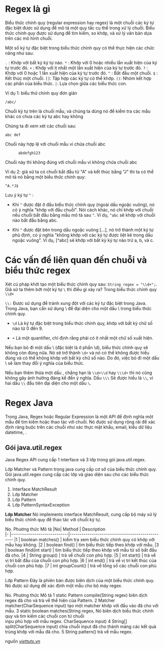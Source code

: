 # Regex là gì
Biểu thức chính quy (regular expression hay regex) là một chuỗi các ký tự đặc biệt được sử dụng để mô tả một quy tắc cụ thể trong xử lý chuỗi. Biểu thức chính quy được sử dụng để tìm kiếm, so khớp, và xử lý văn bản dựa trên các mô hình chuỗi.

Một số ký tự đặc biệt trong biểu thức chính quy có thể thực hiện các chức năng như sau:

```.``` : Khớp với bất kỳ ký tự nào.
```*``` : Khớp với 0 hoặc nhiều lần xuất hiện của ký tự trước đó.
```+``` : Khớp với ít nhất một lần xuất hiện của ký tự trước đó.
```?``` : Khớp với 0 hoặc 1 lần xuất hiện của ký tự trước đó.
```^``` : Bắt đầu một chuỗi.
```$``` : Kết thúc một chuỗi.
```[]```: Tập hợp các ký tự có thể khớp.
```()```: Nhóm kết hợp các phần của biểu thức.
```|```: Lựa chọn giữa các biểu thức con.

Ví dụ 1: biểu thứ chính quy đơn giản
```
/abc/
```
Chuổi ký tự trên là chuổi mẫu, và chúng ta dùng nó để kiểm tra các mẫu khác có chưa các ký tự abc hay không

Chúng ta đi xem xét các chuổi sau: 
```
abc def
```
Chuổi này hợp lệ với chuổi mẫu vì chứa chuỗi abc
```
      abdefgh123
```
Chuổi này thì không đúng với chuỗi mẫu vì không chứa chuỗi abc

Ví dụ 2: giả sử ta có chuỗi bắt đầu từ "A" và kết thúc bằng "J" thì ta có thể mô tả nó bằng một biểu thức chính quy:
``` 
^A.*J$ 
```
       

Lưu ý ký tự ```^``` :
- Khi ```^``` được đặt ở đầu biểu thức chính quy (ngoài dấu ngoặc vuông), nó có ý nghĩa "khớp với đầu chuỗi". Nói cách khác, nó chỉ khớp với chuỗi nếu chuỗi bắt đầu bằng mẫu mô tả sau ```^```. Ví dụ, ```^abc``` sẽ khớp với chuỗi nào bắt đầu bằng abc.

- Khi ```^``` được đặt bên trong dấu ngoặc vuông [...], nó trở thành một ký tự phủ định, có ý nghĩa "không khớp với các ký tự được liệt kê trong dấu ngoặc vuông". Ví dụ, [^abc] sẽ khớp với bất kỳ ký tự nào trừ a, b, và c.
# Các vấn đề liên quan đến chuỗi và biểu thức regex
Xét cú pháp khởi tạo một biểu thức chính quy sau: ```String regex = "\\d+";```. Giả sử ta thêm bớt một ký tự ```\``` thì điều gì xảy ra?
Trong biểu thức chính quy ```\\d+```

```\\:``` Được sử dụng để tránh xung đột với các ký tự đặc biệt trong Java. Trong Java, bạn cần sử dụng \\ để đại diện cho một dấu \ trong biểu thức chính quy.

- ```\d``` Là ký tự đặc biệt trong biểu thức chính quy, khớp với bất kỳ chữ số nào từ 0 đến 9.

- ```+``` Là một quantifier, chỉ định rằng phải có ít nhất một chữ số xuất hiện.

Nếu bạn bỏ đi một dấu \ (đặc biệt là ở phần \\d), biểu thức chính quy sẽ không còn đúng nữa. Nó sẽ trở thành ```\d+``` và nó có thể không được hiểu đúng và có thể không khớp với bất kỳ chữ số nào. Do đó, việc bỏ đi một dấu \ sẽ làm thay đổi ý nghĩa của biểu thức.

Nếu bạn thêm thừa một dấu \, chẳng hạn là ```\\d+\\d``` hay ```\\\d+``` thì nó cũng không gây ảnh hưởng đáng kể đến ý nghĩa. Dấu ```\\\``` Sẽ được hiểu là ```\\```, vì hai dấu ```\\``` đầu tiên đại diện cho một dấu ```\```.

# Regex Java
Trong Java, Regex hoặc Regular Expression là một API để định nghĩa một mẫu để tìm kiếm hoặc thao tác với chuỗi. Nó được sử dụng rộng rãi để xác định ràng buộc trên các chuỗi như xác thực mật khẩu, email, kiểu dữ liệu datetime, .
## Gói java.util.regex
Java Regex API cung cấp 1 interface và 3 lớp trong gói java.util.regex.

Lớp Matcher và Pattern trong java cung cấp cơ sở của biểu thức chính quy. Gói java.util.regex cung cấp các lớp và giao diện sau cho các biểu thức chính quy.

1. Interface MatchResult
2. Lớp Matcher
3. Lớp Pattern
4. Lớp PatternSyntaxException

__Lớp Matcher__
Nó implements interface MatchResult, cung cấp bộ máy xử lý biểu thức chính quy để thao tác với chuỗi ký tự.

No.	Phương thức	Mô tả
|No|           Method            |                  Description                                            
|- |-----------------------------|-------------------------------------------------
|1 |	boolean matches()   	 |    kiểm tra xem biểu thức chính quy có khớp với mẫu hay không.
|2 |	boolean find()	         |    tìm biểu thức tiếp theo khớp với mẫu.
|3 |	boolean find(int start)  | 	  tìm biểu thức tiếp theo khớp với mẫu từ số bắt đầu đã cho.
|4 |	String group()	         |    trả về chuỗi con phù hợp.
|5 |	int start()	             |    trả về vị trí bắt đầu của chuỗi con phù hợp.
|6 |	int end()	             |    trả về vị trí kết thúc của chuỗi con phù hợp.
|7 |	int groupCount()	     |    trả về tổng số các chuỗi con phù hợp.

Lớp Pattern
Đây là phiên bản được biên dịch của một biểu thức chính quy. Nó được sử dụng để xác định một mẫu cho bộ máy regex.

No.	Phương thức	Mô tả
1	static Pattern compile(String regex)	biên dịch regex đã cho và trả về thể hiện của Pattern.
2	Matcher matcher(CharSequence input)	tạo một matcher khớp với đầu vào đã cho với mẫu.
3	static boolean matches(String regex, Nó biên dịch biểu thức chính quy và tìm kiếm các chuỗi con từ chuỗi       
                                                            inpu         phù hợp với mẫu regex.
    CharSequence input) 
4	String[] split(CharSequence input)	chia chuỗi input đã cho thành mảng các kết quả trùng khớp với mẫu đã cho.
5	String pattern()	trả về mẫu regex.

nguồn [_viettuts.vn_](https://viettuts.vn/java/su-dung-regex-trong-java#:~:text=Java%20Regex%20ho%E1%BA%B7c%20Regular%20Expression%20%28bi%E1%BB%83u%20th%E1%BB%A9c%20ch%C3%ADnh,th%E1%BB%B1c%20m%E1%BA%ADt%20kh%E1%BA%A9u%2C%20email%2C%20ki%E1%BB%83u%20d%E1%BB%AF%20li%E1%BB%87u%20datetime%2C)


